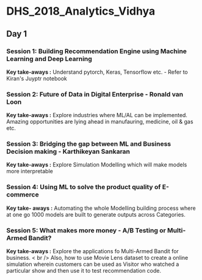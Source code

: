 # DHS_2018_Analytics_Vidhya

## Day 1

### Session 1: Building Recommendation Engine using Machine Learning and Deep Learning
**Key take-aways :** Understand pytorch, Keras, Tensorflow etc. - Refer to Kiran's Juyptr notebook

### Session 2: Future of Data in Digital Enterprise - Ronald van Loon
**Key take-aways :** Explore industries where ML/AL can be implemented. Amazing opportunities are lying ahead in manufauring, medicine, oil & gas etc.

### Session 3: Bridging the gap between ML and Business Decision making - Karthikeyan Sankaran
**Key take-aways :** Explore Simulation Modelling which will make models more interpretable

### Session 4: Using ML to solve the product quality of E-commerce
**Key take- aways :** Automating the whole Modelling building process where at one go 1000 models are built to generate outputs across Categories.

### Session 5: What makes more money - A/B Testing or Multi-Armed Bandit?
**Key take-aways :** Explore the applications fo Multi-Armed Bandit for business. < br />
Also, how to use Movie Lens dataset to create a online simulation wherein customers can be used as Visitor who watched a particular show and then use it to test recommendation code.

